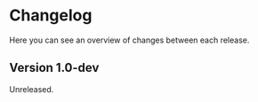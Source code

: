 # Changelog

Here you can see an overview of changes between each release.

## Version 1.0-dev

Unreleased.
